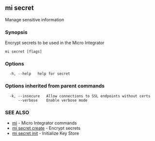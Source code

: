 ## mi secret

Manage sensitive information

### Synopsis

Encrypt secrets to be used in the Micro Integrator

```
mi secret [flags]
```

### Options

```
  -h, --help   help for secret
```

### Options inherited from parent commands

```
  -k, --insecure   Allow connections to SSL endpoints without certs
      --verbose    Enable verbose mode
```

### SEE ALSO

* [mi](mi.md)	 - Micro Integrator commands
* [mi secret create](mi_secret_create.md)	 - Encrypt secrets
* [mi secret init](mi_secret_init.md)	 - Initialize Key Store

